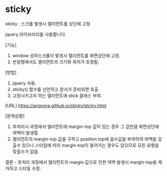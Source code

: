 # sticky
sticky : 스크롤 발생시 엘리먼트를 상단에 고정

jquery 라이브러리를 사용합니다.

[기능] 
1. window 상하스크롤이 발생시 엘리먼트를 화면상단에 고정.
2. 반응형에서도 엘리먼트의 크기와 위치가 조정됨.

[방법]
1. jquery 사용.
2. sticky() 함수를 선언하고 문서가 준비되면 호출.
3. 고정시키고자 하는 엘리먼트에 stick 클래스 부여.

[URL]
https://angoora.github.io/sticky/sticky.html


[문제상황]
1. 후처리시 과정에서 엘리먼트에 margin-top 값이 있는 경우 그 값만큼 화면상단에 여백이 발생함.
2. 엘리먼트의 margin-top 값을 구하고 position top에 음수값을 부여하여 여백을 감출수 있으나 스타일에 따라 margin-top이 들어가는 경우도 있으므로 모든 유형을 맞출수가 없음.

결론 - 후처리 과정에서 엘리먼트의 margin 값으로 인한 여백 발생시 margin-top을 제거하고 스타일 수정.